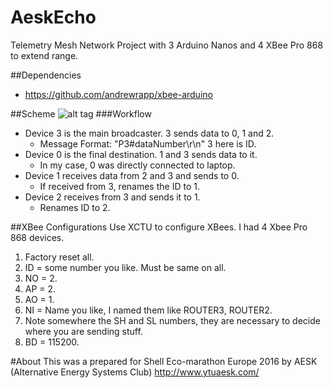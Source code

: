 # AeskEcho
Telemetry Mesh Network Project with 3 Arduino Nanos and 4 XBee Pro 868 to extend range.

##Dependencies
- https://github.com/andrewrapp/xbee-arduino

##Scheme
![alt tag](http://i.imgur.com/Vuui5Ce.png)
###Workflow
* Device 3 is the main broadcaster. 3 sends data to 0, 1 and 2.
  * Message Format: "P3#dataNumber\r\n" 3 here is ID.
* Device 0 is the final destination. 1 and 3 sends data to it.
  * In my case, 0 was directly connected to laptop.
* Device 1 receives data from 2 and 3 and sends to 0.
  * If received from 3, renames the ID to 1.
* Device 2 receives from 3 and sends it to 1.
  * Renames ID to 2.

##XBee Configurations
Use XCTU to configure XBees. I had 4 Xbee Pro 868 devices.
 1. Factory reset all.
 2. ID = some number you like. Must be same on all.
 3. NO = 2.
 4. AP = 2.
 5. AO = 1.
 6. NI = Name you like, I named them like ROUTER3, ROUTER2.
 7. Note somewhere the SH and SL numbers, they are necessary to decide where you are sending stuff.
 8. BD = 115200.

#About
This was a prepared for Shell Eco-marathon Europe 2016 by AESK (Alternative Energy Systems Club) http://www.ytuaesk.com/
